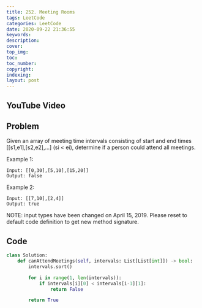 ```yaml
---
title: 252. Meeting Rooms
tags: LeetCode
categories: LeetCode
date: 2020-09-22 21:36:55
keywords:
description:
cover:
top_img:
toc:
toc_number:
copyright:
indexing:
layout: post
---
```


## YouTube Video

## Problem

Given an array of meeting time intervals consisting of start and end times [[s1,e1],[s2,e2],...] (si < ei), determine if a person could attend all meetings.

Example 1:

```
Input: [[0,30],[5,10],[15,20]]
Output: false
```

Example 2:

```
Input: [[7,10],[2,4]]
Output: true
```

NOTE: input types have been changed on April 15, 2019. Please reset to default code definition to get new method signature.

## Code

```python
class Solution:
    def canAttendMeetings(self, intervals: List[List[int]]) -> bool:
        intervals.sort()

        for i in range(1, len(intervals)):
            if intervals[i][0] < intervals[i-1][1]:
                return False

        return True
```
